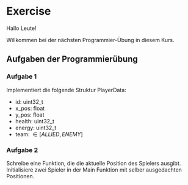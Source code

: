 # Exercise

Hallo Leute!

Willkommen bei der nächsten Programmier-Übung in diesem Kurs.

## Aufgaben der Programmierübung

### Aufgabe 1

Implementiert die folgende Struktur PlayerData:

- id: uint32_t
- x_pos: float
- y_pos: float
- health: uint32_t
- energy: uint32_t
- team: $\in [ALLIED, ENEMY]$

### Aufgabe 2

Schreibe eine Funktion, die die aktuelle Position des Spielers ausgibt.
Initialisiere zwei Spieler in der Main Funktion mit selber ausgedachten Positionen.
